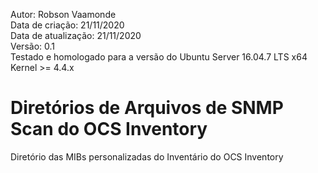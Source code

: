Autor: Robson Vaamonde<br>
Data de criação: 21/11/2020<br>
Data de atualização: 21/11/2020<br>
Versão: 0.1<br>
Testado e homologado para a versão do Ubuntu Server 16.04.7 LTS x64<br>
Kernel >= 4.4.x<br>

# Diretórios de Arquivos de SNMP Scan do OCS Inventory
Diretório das MIBs personalizadas do Inventário do OCS Inventory